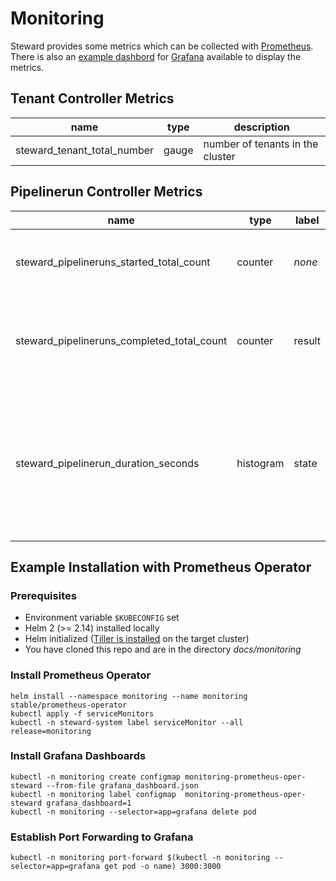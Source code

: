 # Monitoring

Steward provides some metrics which can be collected with [Prometheus].
There is also an [example dashbord] for [Grafana] available to display the metrics.

## Tenant Controller Metrics

| name | type | description |
| ---- | ---- | ----------- |
| steward_tenant_total_number | gauge | number of tenants in the cluster |

## Pipelinerun Controller Metrics

| name | type | label | description |
| ---- | ---- | ----- | ----------- |
| steward_pipelineruns_started_total_count   | counter   | _none_ | counter is increased by every started pipeline run |
| steward_pipelineruns_completed_total_count | counter   | result | counters with result label are increased when result of pipeline run is set |
| steward_pipelinerun_duration_seconds | histogram | state  | histogram with 15 exponential buckets starting from 125ms with factor 2 for the different pipelinerun states |

## Example Installation with Prometheus Operator

### Prerequisites

-   Environment variable `$KUBECONFIG` set
-   Helm 2 (>= 2.14) installed locally
-   Helm initialized ([Tiller is installed][tiller-install] on the target cluster)
-   You have cloned this repo and are in the directory _docs/monitoring_

### Install Prometheus Operator
```
helm install --namespace monitoring --name monitoring stable/prometheus-operator
kubectl apply -f serviceMonitors
kubectl -n steward-system label serviceMonitor --all release=monitoring
```

### Install Grafana Dashboards
```
kubectl -n monitoring create configmap monitoring-prometheus-oper-steward --from-file grafana_dashboard.json
kubectl -n monitoring label configmap  monitoring-prometheus-oper-steward grafana_dashboard=1
kubectl -n monitoring --selector=app=grafana delete pod
```

### Establish Port Forwarding to Grafana
```
kubectl -n monitoring port-forward $(kubectl -n monitoring --selector=app=grafana get pod -o name) 3000:3000
```

[example dashbord]: grafana_dashboard.json
[Prometheus]: https://prometheus.io/docs/introduction/overview/
[Grafana]: https://grafana.com
[tiller-install]: https://rancher.com/docs/rancher/v2.x/en/installation/ha/helm-init/#install-tiller-on-the-cluster
